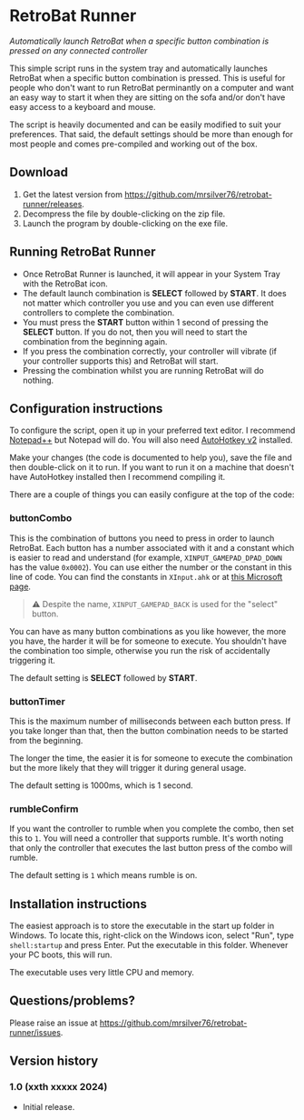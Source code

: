 # RetroBat Runner
*Automatically launch RetroBat when a specific button combination is pressed on any connected controller*

This simple script runs in the system tray and automatically launches RetroBat when a specific button combination is pressed. This is useful for people who don't want to run RetroBat perminantly on a computer and want an easy way to start it when they are sitting on the sofa and/or don't have easy access to a keyboard and mouse.

The script is heavily documented and can be easily modified to suit your preferences. That said, the default settings should be more than enough for most people and comes pre-compiled and working out of the box.

## Download

1. Get the latest version from https://github.com/mrsilver76/retrobat-runner/releases.
2. Decompress the file by double-clicking on the zip file.
3. Launch the program by double-clicking on the exe file.

## Running RetroBat Runner

* Once RetroBat Runner is launched, it will appear in your System Tray with the RetroBat icon.
* The default launch combination is **SELECT** followed by **START**. It does not matter which controller you use and you can even use different controllers to complete the combination.
* You must press the **START** button within 1 second of pressing the **SELECT** button. If you do not, then you will need to start the combination from the beginning again.
* If you press the combination correctly, your controller will vibrate (if your controller supports this) and RetroBat will start.
* Pressing the combination whilst you are running RetroBat will do nothing.

## Configuration instructions

To configure the script, open it up in your preferred text editor. I recommend [Notepad++](https://notepad-plus-plus.org/) but Notepad will do. You will also need [AutoHotkey v2](https://www.autohotkey.com/) installed.

Make your changes (the code is documented to help you), save the file and then double-click on it to run. If you want to run it on a machine that doesn't have AutoHotkey installed then I recommend compiling it. 

There are a couple of things you can easily configure at the top of the code:

### buttonCombo

This is the combination of buttons you need to press in order to launch RetroBat. Each button has a number associated with it and a constant which is easier to read and understand (for example, `XINPUT_GAMEPAD_DPAD_DOWN` has the value `0x0002`). You can use either the number or the constant in this line of code. You can find the constants in `XInput.ahk` or at [this Microsoft page](https://learn.microsoft.com/en-us/windows/win32/api/xinput/ns-xinput-xinput_gamepad).

> :warning: Despite the name, `XINPUT_GAMEPAD_BACK` is used for the "select" button.

You can have as many button combinations as you like however, the more you have, the harder it will be for someone to execute. You shouldn't have the combination too simple, otherwise you run the risk of accidentally triggering it.

The default setting is **SELECT** followed by **START**.

### buttonTimer

This is the maximum number of milliseconds between each button press. If you take longer than that, then the button combination needs to be started from the beginning.

The longer the time, the easier it is for someone to execute the combination but the more likely that they will trigger it during general usage.

The default setting is 1000ms, which is 1 second.

### rumbleConfirm

If you want the controller to rumble when you complete the combo, then set this to `1`. You will need a controller that supports rumble. It's worth noting that only the controller that executes the last button press of the combo will rumble.

The default setting is `1` which means rumble is on.

## Installation instructions

The easiest approach is to store the executable in the start up folder in Windows. To locate this, right-click on the Windows icon, select "Run", type `shell:startup` and press Enter. Put the executable in this folder. Whenever your PC boots, this will run.

The executable uses very little CPU and memory.

## Questions/problems?

Please raise an issue at https://github.com/mrsilver76/retrobat-runner/issues.

## Version history

### 1.0 (xxth xxxxx 2024)
- Initial release.


